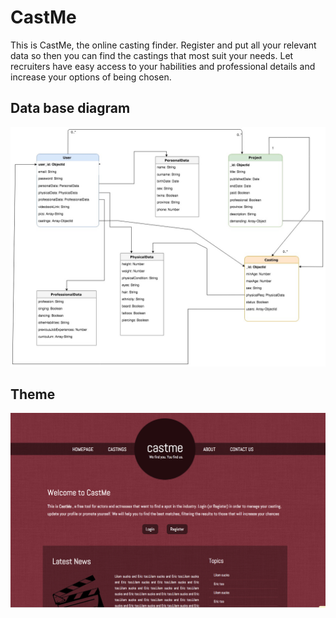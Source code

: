 
# CastMe

This is CastMe, the online casting finder. Register and put all your relevant data so then you can find the castings that most suit your needs. Let recruiters have easy access to your habilities and professional details and increase your options of being chosen.

## Data base diagram
![](./design/sketches/database_diagram.jpg)

## Theme
![](./design/sketches/layout.png)


